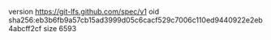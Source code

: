 version https://git-lfs.github.com/spec/v1
oid sha256:eb3b6fb9a57cb15ad3999d05c6cacf529c7006c110ed9440922e2eb4abcff2cf
size 6593
